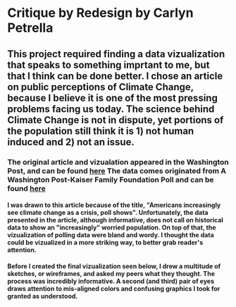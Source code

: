 # Critique by Redesign by Carlyn Petrella

## This project required finding a data vizualization that speaks to something imprtant to me, but that I think can be done better. I chose an article on public perceptions of Climate Change, because I believe it is one of the most pressing problems facing us today. The science behind Climate Change is not in dispute, yet portions of the population still think it is 1) not human induced and 2) not an issue. 

### The original article and vizualation appeared in the Washington Post, and can be found [here](https://www.washingtonpost.com/climate-environment/americans-increasingly-see-climate-change-as-a-crisis-poll-shows/2019/09/12/74234db0-cd2a-11e9-87fa-8501a456c003_story.html) The data comes originated from A Washington Post-Kaiser Family Foundation Poll and can be found [here](https://www.washingtonpost.com/context/washington-post-kaiser-family-foundation-climate-change-survey-july-9-aug-5-2019/601ed8ff-a7c6-4839-b57e-3f5eaa8ed09f/)


#### I was drawn to this article because of the title, "Americans increasingly see climate change as a crisis, poll shows". Unfortunately, the data presented in the article, although informative, does not call on historical data to show an "increasingly" worried population. On top of that, the vizualization of polling data were bland and wordy. I thought the data could be vizualized in a more striking way, to better grab reader's attention. 

#### Before I created the final vizualization seen below, I drew a multitude of sketches, or wireframes, and asked my peers what they thought. The process was incredibly informative. A second (and third) pair of eyes draws attention to mis-aligned colors and confusing graphics I took for granted as understood. 


